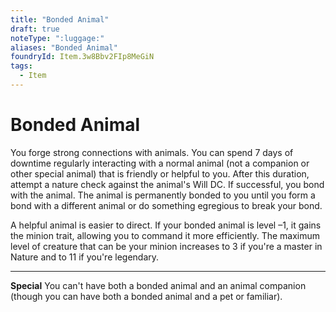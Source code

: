 ```yaml
---
title: "Bonded Animal"
draft: true
noteType: ":luggage:"
aliases: "Bonded Animal"
foundryId: Item.3w8Bbv2FIp8MeGiN
tags:
  - Item
---
```


# Bonded Animal

You forge strong connections with animals. You can spend 7 days of downtime regularly interacting with a normal animal (not a companion or other special animal) that is friendly or helpful to you. After this duration, attempt a nature check against the animal's Will DC. If successful, you bond with the animal. The animal is permanently bonded to you until you form a bond with a different animal or do something egregious to break your bond.

A helpful animal is easier to direct. If your bonded animal is level –1, it gains the minion trait, allowing you to command it more efficiently. The maximum level of creature that can be your minion increases to 3 if you're a master in Nature and to 11 if you're legendary.

* * *

**Special** You can't have both a bonded animal and an animal companion (though you can have both a bonded animal and a pet or familiar).
